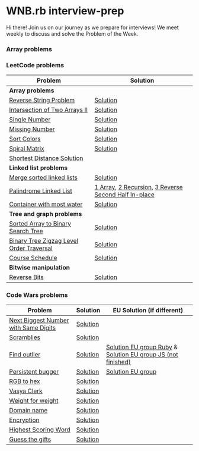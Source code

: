 # WNB.rb interview-prep

Hi there! Join us on our journey as we prepare for interviews! We meet weekly to discuss and solve the Problem of the Week.

### Array problems

### LeetCode problems

| Problem                                                                                                             | Solution                                                                                                                                                                                                                                                                                                |
| ------------------------------------------------------------------------------------------------------------------- | ------------------------------------------------------------------------------------------------------------------------------------------------------------------------------------------------------------------------------------------------------------------------------------------------------- |
| **Array problems**                                                                                                  |                                                                                                                                                                                                                                                                                                         |
| [Reverse String Problem](https://leetcode.com/problems/reverse-string/)                                             | [Solution](https://github.com/wnbrb/interview-prep/blob/main/solutions/reverse_string.rb)                                                                                                                                                                                                               |
| [Intersection of Two Arrays II](https://leetcode.com/problems/intersection-of-two-arrays-ii/)                       | [Solution](https://github.com/wnbrb/interview-prep/blob/main/solutions/intersection_of_two_arrays_2.rb)                                                                                                                                                                                                 |
| [Single Number](https://leetcode.com/problems/single-number/)                                                       | [Solution](https://github.com/wnbrb/interview-prep/blob/main/solutions/single_number.rb)                                                                                                                                                                                                                |
| [Missing Number](https://leetcode.com/problems/missing-number/)                                                     | [Solution](https://github.com/wnbrb/interview-prep/blob/main/solutions/missing_number.rb)                                                                                                                                                                                                               |
| [Sort Colors](https://leetcode.com/problems/sort-colors/)                                                           | [Solution](https://github.com/wnbrb/interview-prep/blob/main/solutions/sort_colors.rb)                                                                                                                                                                                                                  |
| [Spiral Matrix](https://leetcode.com/problems/spiral-matrix/)                                                       | [Solution](https://github.com/wnbrb/interview-prep/blob/main/solutions/spiral.rb)                                                                                                                                                                                                                       |
| [Shortest Distance Solution](https://github.com/wnbrb/interview-prep/blob/main/solutions/shortest_distance.md)      |
| **Linked list problems**                                                                                            |                                                                                                                                                                                                                                                                                                         |
| [Merge sorted linked lists](https://leetcode.com/problems/merge-two-sorted-lists/)                                  | [Solution](https://github.com/wnbrb/interview-prep/blob/main/solutions/merge_sorted_linked_lists.rb)                                                                                                                                                                                                    |
| [Palindrome Linked List](https://leetcode.com/problems/palindrome-linked-list/)                                     | [1 Array](https://github.com/wnbrb/interview-prep/blob/main/solutions/is_palindrome1.rb), [2 Recursion](https://github.com/wnbrb/interview-prep/blob/main/solutions/is_palindrome2.rb), [3 Reverse Second Half In-place](https://github.com/wnbrb/interview-prep/blob/main/solutions/is_palindrome3.rb) |
| [Container with most water](https://leetcode.com/problems/container-with-most-water)                                | [Solution](https://github.com/wnbrb/interview-prep/blob/main/solutions/container_most_water.md)                                                                                                                                                                                                         |
| **Tree and graph problems**                                                                                         |                                                                                                                                                                                                                                                                                                         |
| [Sorted Array to Binary Search Tree](https://leetcode.com/problems/convert-sorted-array-to-binary-search-tree/)     | [Solution](https://github.com/wnbrb/interview-prep/blob/main/solutions/array_to_bst.rb)                                                                                                                                                                                                                 |
| [Binary Tree Zigzag Level Order Traversal](https://leetcode.com/problems/binary-tree-zigzag-level-order-traversal/) | [Solution](https://github.com/wnbrb/interview-prep/blob/main/solutions/zigzag_bst.rb)                                                                                                                                                                                                                   |
| [Course Schedule](https://leetcode.com/problems/course-schedule/)                                                   | [Solution](https://github.com/wnbrb/interview-prep/blob/main/solutions/course_schedule.rb)                                                                                                                                                                                                              |
| **Bitwise manipulation**                                                                                            |
| [Reverse Bits](https://leetcode.com/problems/reverse-bits/)                                                         | [Solution](https://github.com/wnbrb/interview-prep/blob/main/solutions/reverse_bits.rb)                                                                                                                                                                                                                 |

### Code Wars problems

| Problem                                                                                             | Solution                                                                                       | EU Solution (if different)                                                                                                                                                                                       |
| --------------------------------------------------------------------------------------------------- | ---------------------------------------------------------------------------------------------- | ---------------------------------------------------------------------------------------------------------------------------------------------------------------------------------------------------------------- |
| [Next Biggest Number with Same Digits](https://www.codewars.com/kata/55983863da40caa2c900004e/ruby) | [Solution](https://github.com/wnbrb/interview-prep/blob/main/solutions/next_biggest_number.rb) |
| [Scramblies](https://www.codewars.com/kata/55c04b4cc56a697bb0000048)                                | [Solution](https://github.com/wnbrb/interview-prep/blob/main/solutions/scramblies.md)          |
| [Find outlier](https://www.codewars.com/kata/5526fc09a1bbd946250002dc)                              | [Solution](https://github.com/wnbrb/interview-prep/blob/main/solutions/find_outlier.md)        | [Solution EU group Ruby](https://github.com/wnbrb/interview-prep/blob/main/solutions/outlier.rb) & [Solution EU group JS (not finished)](https://github.com/wnbrb/interview-prep/blob/main/solutions/outlier.js) |
| [Persistent bugger](https://www.codewars.com/kata/55bf01e5a717a0d57e0000ec/train/ruby)              | [Solution](https://github.com/wnbrb/interview-prep/blob/main/solutions/persistent_bugger.md)   | [Solution EU group](https://github.com/wnbrb/interview-prep/blob/main/solutions/persistent_bugger_eu.rb)                                                                                                         |
| [RGB to hex](https://www.codewars.com/kata/513e08acc600c94f01000001)                                | [Solution](https://github.com/wnbrb/interview-prep/blob/main/solutions/rgb_to_hex.rb)          |
| [Vasya Clerk](https://www.codewars.com/kata/555615a77ebc7c2c8a0000b8/train/ruby)                    | [Solution](https://github.com/wnbrb/interview-prep/blob/main/solutions/vasya_clerk.rb)         |
| [Weight for weight](https://www.codewars.com/kata/55c6126177c9441a570000cc)                         | [Solution](https://github.com/wnbrb/interview-prep/blob/main/solutions/weight_for_weight.rb)   |
| [Domain name](https://www.codewars.com/kata/514a024011ea4fb54200004b)                               | [Solution](https://github.com/wnbrb/interview-prep/blob/main/solutions/domain_name.rb)         |
| [Encryption](https://www.codewars.com/kata/57814d79a56c88e3e0000786)                                | [Solution](https://github.com/wnbrb/interview-prep/blob/main/solutions/encrypt.rb)             |
| [Highest Scoring Word](https://www.codewars.com/kata/57eb8fcdf670e99d9b000272/train/ruby)           | [Solution](https://github.com/wnbrb/interview-prep/blob/main/solutions/score.rb)               |
| [Guess the gifts](https://www.codewars.com/kata/52ae6b6623b443d9090002c8/train/ruby)                | [Solution](https://github.com/wnbrb/interview-prep/blob/main/solutions/gifts.rb)               |
